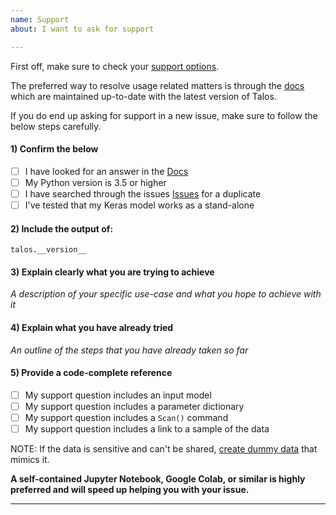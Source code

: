 ```yaml
---
name: Support
about: I want to ask for support

---
```


First off, make sure to check your [support options](https://github.com/autonomio/talos#-how-to-get-support).

The preferred way to resolve usage related matters is through the [docs](https://autonomio.github.io/talos/#/) which are maintained up-to-date with the latest version of Talos.

If you do end up asking for support in a new issue, make sure to follow the below steps carefully.

#### 1) Confirm the below

- [ ] I have looked for an answer in the [Docs](https://autonomio.github.io/talos)
- [ ] My Python version is 3.5 or higher
- [ ] I have searched through the issues [Issues](https://github.com/autonomio/talos/issues) for a duplicate
- [ ] I've tested that my Keras model works as a stand-alone

#### 2) Include the output of:

`talos.__version__`

#### 3) Explain clearly what you are trying to achieve

*A description of your specific use-case and what you hope to achieve with it*

#### 4) Explain what you have already tried

*An outline of the steps that you have already taken so far*

#### 5) Provide a code-complete reference

- [ ] My support question includes an input model
- [ ] My support question includes a parameter dictionary
- [ ] My support question includes a `Scan()` command
- [ ] My support question includes a link to a sample of the data

NOTE: If the data is sensitive and can't be shared, [create dummy data](https://scikit-learn.org/stable/modules/classes.html#samples-generator) that mimics it.

**A self-contained Jupyter Notebook, Google Colab, or similar is highly preferred and will speed up helping you with your issue.**

-------------------------------------------------------------------------
